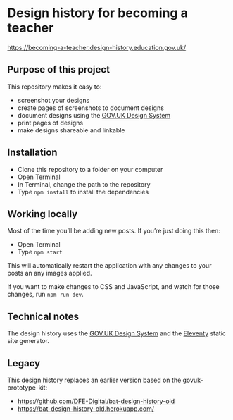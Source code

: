 # Design history for becoming a teacher

https://becoming-a-teacher.design-history.education.gov.uk/

## Purpose of this project

This repository makes it easy to:

- screenshot your designs
- create pages of screenshots to document designs
- document designs using the [GOV.UK Design System](https://design-system.service.gov.uk/)
- print pages of designs
- make designs shareable and linkable

## Installation

- Clone this repository to a folder on your computer
- Open Terminal
- In Terminal, change the path to the repository
- Type `npm install` to install the dependencies

## Working locally

Most of the time you’ll be adding new posts. If you’re just doing this then:

- Open Terminal
- Type `npm start`

This will automatically restart the application with any changes to your posts an any images applied.

If you want to make changes to CSS and JavaScript, and watch for those changes, run `npm run dev`.

## Technical notes

The design history uses the [GOV.UK Design System](https://design-system.service.gov.uk) and the [Eleventy](https://www.11ty.dev) static site generator.

## Legacy

This design history replaces an earlier version based on the govuk-prototype-kit:

- https://github.com/DFE-Digital/bat-design-history-old
- https://bat-design-history-old.herokuapp.com/
